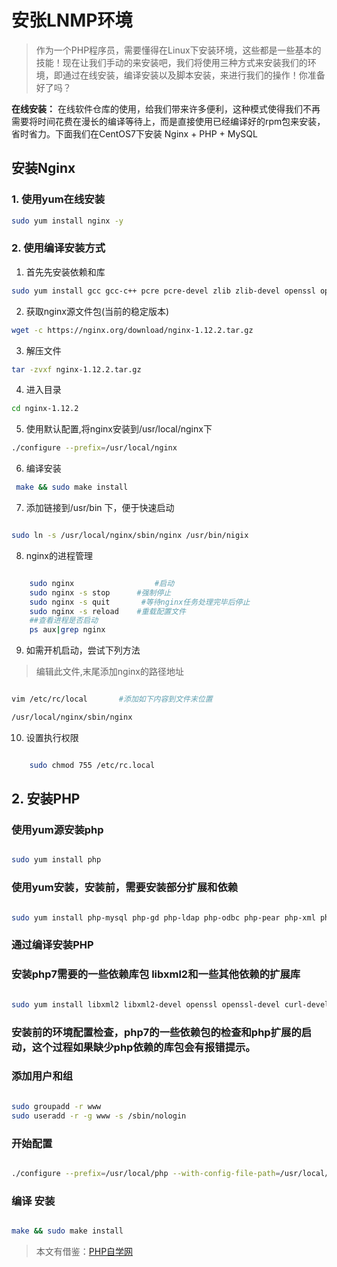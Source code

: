 # 安张LNMP环境

> 作为一个PHP程序员，需要懂得在Linux下安装环境，这些都是一些基本的技能！现在让我们手动的来安装吧，我们将使用三种方式来安装我们的环境，即通过在线安装，编译安装以及脚本安装，来进行我们的操作！你准备好了吗？

**在线安装：** 在线软件仓库的使用，给我们带来许多便利，这种模式使得我们不再需要将时间花费在漫长的编译等待上，而是直接使用已经编译好的rpm包来安装，省时省力。下面我们在CentOS7下安装 Nginx + PHP + MySQL

## 安装Nginx

### 1. 使用yum在线安装

```bash
sudo yum install nginx -y
```

### 2. 使用编译安装方式

1. 首先先安装依赖和库

```bash
sudo yum install gcc gcc-c++ pcre pcre-devel zlib zlib-devel openssl openssl-devel
```

2. 获取nginx源文件包(当前的稳定版本)

```bash
wget -c https://nginx.org/download/nginx-1.12.2.tar.gz
```

3. 解压文件

```bash
tar -zvxf nginx-1.12.2.tar.gz
```

4. 进入目录

```bash
cd nginx-1.12.2
```

5. 使用默认配置,将nginx安装到/usr/local/nginx下

```bash
./configure --prefix=/usr/local/nginx
```

6. 编译安装

```bash
 make && sudo make install
 ```

7. 添加链接到/usr/bin 下，便于快速启动

```bash

sudo ln -s /usr/local/nginx/sbin/nginx /usr/bin/nigix

```

8. nginx的进程管理

```bash

    sudo nginx                  #启动
    sudo nginx -s stop      #强制停止
    sudo nginx -s quit       #等待nginx任务处理完毕后停止
    sudo nginx -s reload    #重载配置文件
    ##查看进程是否启动
    ps aux|grep nginx

```

9. 如需开机启动，尝试下列方法

> 编辑此文件,末尾添加nginx的路径地址

```bash

vim /etc/rc/local       #添加如下内容到文件末位置

/usr/local/nginx/sbin/nginx

```

10. 设置执行权限

```bash

    sudo chmod 755 /etc/rc.local

```

## 2. 安装PHP

### 使用yum源安装php

```bash

sudo yum install php

```

### 使用yum安装，安装前，需要安装部分扩展和依赖

```bash

sudo yum install php-mysql php-gd php-ldap php-odbc php-pear php-xml php-xmlrpc php-mbstring php-bcmath php-mhash

```

### 通过编译安装PHP

### 安装php7需要的一些依赖库包 libxml2和一些其他依赖的扩展库

```bash

sudo yum install libxml2 libxml2-devel openssl openssl-devel curl-devel libjpeg-devel libpng-devel freetype-devel bzip2-devel libmcrypt libmcrypt-devel postgresql-devel aspell-devel readline-devel libxslt-devel mysql-devel sqlite-devel gmp-devel db4-devel openldap openldap-devel enchant-devel libvpx-devel libXpm-devel libc-client-devel libicu-devel unixODBC-devel net-snmp-devel

```

### 安装前的环境配置检查，php7的一些依赖包的检查和php扩展的启动，这个过程如果缺少php依赖的库包会有报错提示。

### 添加用户和组

```bash

sudo groupadd -r www
sudo useradd -r -g www -s /sbin/nologin

```

### 开始配置

```bash

./configure --prefix=/usr/local/php --with-config-file-path=/usr/local/php/etc --enable-fpm --with-fpm-user=www --with-fpm-group=www --enable-inline-optimization --disable-debug --disable-rpath --enable-shared --enable-soap --with-xmlrpc --with-openssl --with-mcrypt --with-pcre-regex --with-sqlite3 --with-zlib --enable-bcmath --with-iconv --with-bz2 --enable-calendar --with-curl --with-cdb --enable-dom --enable-exif --enable-fileinfo --enable-filter  --with-pcre-dir --enable-ftp --with-gd --with-openssl-dir --with-jpeg-dir --with-png-dir --with-freetype-dir --enable-gd-native-ttf --enable-gd-jis-conv --with-gettext --with-gmp --with-mhash --enable-json --enable-mbstring --enable-mbregex --enable-mbregex-backtrack --with-libmbfl --with-onig --enable-pdo --with-mysqli=mysqlnd --with-pdo-mysql=mysqlnd --with-zlib-dir --with-pdo-sqlite --with-readline --enable-session --enable-shmop --enable-simplexml --enable-sockets --enable-sysvmsg --enable-sysvsem --enable-sysvshm --enable-wddx --with-libxml-dir --with-xsl --enable-zip --enable-mysqlnd-compression-support --with-pear --enable-opcache

```

### 编译 安装

```bash

make && sudo make install

```

> 本文有借鉴：[PHP自学网](http://zixuephp.net/article-207.html)